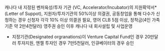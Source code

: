 캐나다 내 지정된 벤처육성/투자 기관 (VC, Accelerator/Incubator)의 지원확약서*(Letter of
Suppot), 지원자/투자기관의 50%이상 의결권, 공동창업을 통해 다수가 신청하는 경우 신청자 각각
10% 이상 의결권 필요, 영어 CLB 5점 이상, 정착금(4인 가족 기준 약 2만4천달러)
영주권 승인 이후 캐나다 내 회사설립 및 사업운영
* 지정기관(Designated orgranations)이 Venture Capital Fund인 경우 20만달러 투자지원, 엔젤
투자인 경우 7만5천달러, 인큐베이터의 경우 승인
